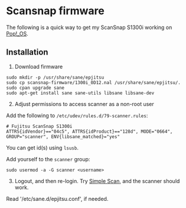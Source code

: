 # Scansnap firmware

The following is a quick way to get my ScanSnap S1300i working on [Pop!_OS](https://pop.system76.com/).

## Installation

1. Download firmware

```
sudo mkdir -p /usr/share/sane/epjitsu
sudo cp scansnap-firmware/1300i_0D12.nal /usr/share/sane/epjitsu/.
sudo cpan upgrade sane
sudo apt-get install sane sane-utils libsane libsane-dev
```

2. Adjust permissions to access scanner as a non-root user

Add the following to `/etc/udev/rules.d/79-scanner.rules`:

```
# Fujitsu ScanSnap S1300i
ATTRS{idVendor}=="04c5", ATTRS{idProduct}=="128d", MODE="0664", GROUP="scanner", ENV{libsane_matched}="yes"
```

You can get id(s) using `lsusb`.

Add yourself to the `scanner` group:

```
sudo usermod -a -G scanner <username>
```

3. Logout, and then re-login. Try [Simple Scan](https://launchpad.net/simple-scan), and the scanner should work. 

Read '/etc/sane.d/epjitsu.conf', if needed.
